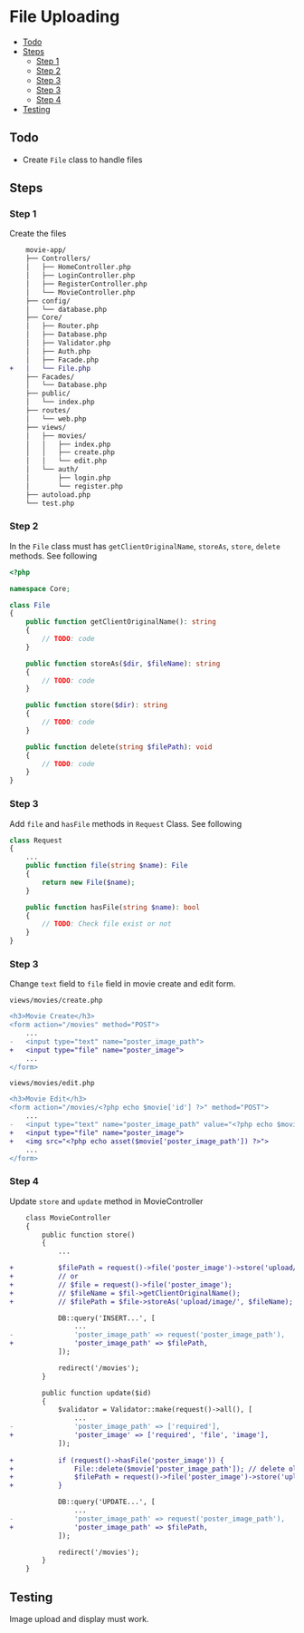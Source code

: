# File Uploading <!-- omit from toc -->

- [Todo](#todo)
- [Steps](#steps)
  - [Step 1](#step-1)
  - [Step 2](#step-2)
  - [Step 3](#step-3)
  - [Step 3](#step-3-1)
  - [Step 4](#step-4)
- [Testing](#testing)

## Todo

- Create `File` class to handle files

## Steps

### Step 1

Create the files

```diff
    movie-app/
    ├── Controllers/
    │   ├── HomeController.php
    │   ├── LoginController.php
    │   ├── RegisterController.php
    │   └── MovieController.php
    ├── config/
    │   └── database.php
    ├── Core/
    │   ├── Router.php
    │   ├── Database.php
    │   ├── Validator.php
    │   ├── Auth.php
    │   ├── Facade.php
+   │   └── File.php
    ├── Facades/
    │   └── Database.php
    ├── public/
    │   └── index.php
    ├── routes/
    │   └── web.php
    ├── views/
    │   ├── movies/
    │   │   ├── index.php
    │   │   ├── create.php
    │   │   └── edit.php
    │   └── auth/
    │       ├── login.php
    │       └── register.php
    ├── autoload.php
    └── test.php
```

### Step 2

In the `File` class must has `getClientOriginalName`, `storeAs`, `store`, `delete` methods. See following

```php
<?php

namespace Core;

class File
{
    public function getClientOriginalName(): string
    {
        // TODO: code
    }

    public function storeAs($dir, $fileName): string
    {
        // TODO: code
    }

    public function store($dir): string
    {
        // TODO: code
    }

    public function delete(string $filePath): void
    {
        // TODO: code
    }
}
```

### Step 3

Add `file` and `hasFile` methods in `Request` Class. See following

```php
class Request
{
    ...
    public function file(string $name): File
    {
        return new File($name);
    }

    public function hasFile(string $name): bool
    {
        // TODO: Check file exist or not
    }
}
```

### Step 3

Change `text` field to `file` field in movie create and edit form.

`views/movies/create.php`
```diff
<h3>Movie Create</h3>
<form action="/movies" method="POST">
    ...
-   <input type="text" name="poster_image_path">
+   <input type="file" name="poster_image">
    ...
</form>
```

`views/movies/edit.php`
```diff
<h3>Movie Edit</h3>
<form action="/movies/<?php echo $movie['id'] ?>" method="POST">
    ...
-   <input type="text" name="poster_image_path" value="<?php echo $movie['poster_image_path']; ?>">
+   <input type="file" name="poster_image">
+   <img src="<?php echo asset($movie['poster_image_path']) ?>">
    ...
</form>
```

### Step 4

Update `store` and `update` method in MovieController

```diff
    class MovieController
    {
        public function store()
        {
            ...

+           $filePath = request()->file('poster_image')->store('upload/image/');
+           // or
+           // $file = request()->file('poster_image');
+           // $fileName = $fil->getClientOriginalName();
+           // $filePath = $file->storeAs('upload/image/', $fileName);

            DB::query('INSERT...', [
                ...
-               'poster_image_path' => request('poster_image_path'),
+               'poster_image_path' => $filePath,
            ]);

            redirect('/movies');
        }

        public function update($id)
        {
            $validator = Validator::make(request()->all(), [
                ...
-               'poster_image_path' => ['required'],
+               'poster_image' => ['required', 'file', 'image'],
            ]);
            
+           if (request()->hasFile('poster_image')) {
+               File::delete($movie['poster_image_path']); // delete old image
+               $filePath = request()->file('poster_image')->store('upload/images/');
+           }

            DB::query('UPDATE...', [
                ...
-               'poster_image_path' => request('poster_image_path'),
+               'poster_image_path' => $filePath,
            ]);

            redirect('/movies');
        }
    }
```

## Testing

Image upload and display must work.